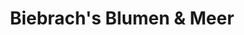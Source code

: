 ---
title: "Biebrach's Blumen & Meer"
url: /wilhelmshaven/biebrachs-blumen-und-meer/
shop: Blumen
---